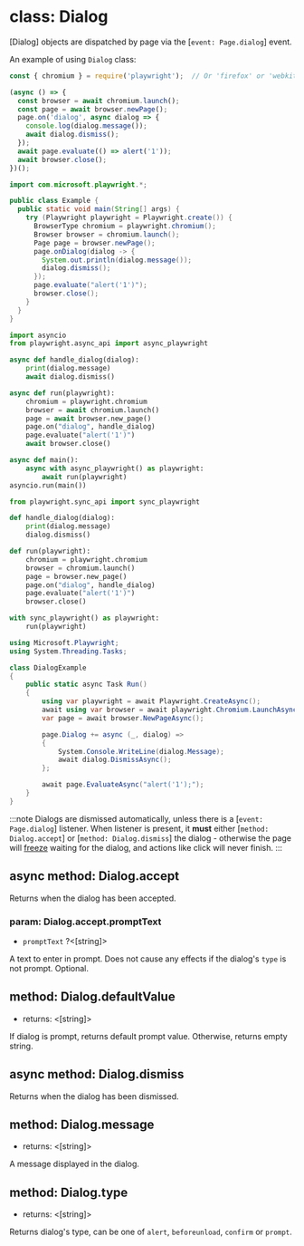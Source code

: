 # class: Dialog

[Dialog] objects are dispatched by page via the [`event: Page.dialog`] event.

An example of using `Dialog` class:

```js
const { chromium } = require('playwright');  // Or 'firefox' or 'webkit'.

(async () => {
  const browser = await chromium.launch();
  const page = await browser.newPage();
  page.on('dialog', async dialog => {
    console.log(dialog.message());
    await dialog.dismiss();
  });
  await page.evaluate(() => alert('1'));
  await browser.close();
})();
```

```java
import com.microsoft.playwright.*;

public class Example {
  public static void main(String[] args) {
    try (Playwright playwright = Playwright.create()) {
      BrowserType chromium = playwright.chromium();
      Browser browser = chromium.launch();
      Page page = browser.newPage();
      page.onDialog(dialog -> {
        System.out.println(dialog.message());
        dialog.dismiss();
      });
      page.evaluate("alert('1')");
      browser.close();
    }
  }
}
```

```python async
import asyncio
from playwright.async_api import async_playwright

async def handle_dialog(dialog):
    print(dialog.message)
    await dialog.dismiss()

async def run(playwright):
    chromium = playwright.chromium
    browser = await chromium.launch()
    page = await browser.new_page()
    page.on("dialog", handle_dialog)
    page.evaluate("alert('1')")
    await browser.close()

async def main():
    async with async_playwright() as playwright:
        await run(playwright)
asyncio.run(main())
```

```python sync
from playwright.sync_api import sync_playwright

def handle_dialog(dialog):
    print(dialog.message)
    dialog.dismiss()

def run(playwright):
    chromium = playwright.chromium
    browser = chromium.launch()
    page = browser.new_page()
    page.on("dialog", handle_dialog)
    page.evaluate("alert('1')")
    browser.close()

with sync_playwright() as playwright:
    run(playwright)
```

```csharp
using Microsoft.Playwright;
using System.Threading.Tasks;

class DialogExample
{
    public static async Task Run()
    {
        using var playwright = await Playwright.CreateAsync();
        await using var browser = await playwright.Chromium.LaunchAsync();
        var page = await browser.NewPageAsync();

        page.Dialog += async (_, dialog) =>
        {
            System.Console.WriteLine(dialog.Message);
            await dialog.DismissAsync();
        };

        await page.EvaluateAsync("alert('1');");
    }
}
```

:::note
Dialogs are dismissed automatically, unless there is a [`event: Page.dialog`] listener.
When listener is present, it **must** either [`method: Dialog.accept`] or [`method: Dialog.dismiss`] the dialog - otherwise the page will [freeze](https://developer.mozilla.org/en-US/docs/Web/JavaScript/EventLoop#never_blocking) waiting for the dialog, and actions like click will never finish.
:::

## async method: Dialog.accept

Returns when the dialog has been accepted.

### param: Dialog.accept.promptText
- `promptText` ?<[string]>

A text to enter in prompt. Does not cause any effects if the dialog's `type` is not prompt. Optional.

## method: Dialog.defaultValue
- returns: <[string]>

If dialog is prompt, returns default prompt value. Otherwise, returns empty string.

## async method: Dialog.dismiss

Returns when the dialog has been dismissed.

## method: Dialog.message
- returns: <[string]>

A message displayed in the dialog.

## method: Dialog.type
- returns: <[string]>

Returns dialog's type, can be one of `alert`, `beforeunload`, `confirm` or `prompt`.
